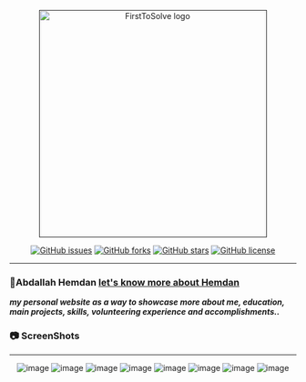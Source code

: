 <p align="center">
  <a href="" rel="noopener">
 <img width=400px  src="https://github.com/AbdallahHemdan/AbdallahHemdan.github.io/blob/master/Screenshots/71915848-4bc78600-3185-11ea-84ee-7561d1e6c44a.png" alt="FirstToSolve logo"></a>
</p>

<div align="center">

[![GitHub issues](https://img.shields.io/github/issues/AbdallahHemdan/AbdallahHemdan.github.io)](https://github.com/AbdallahHemdan/AbdallahHemdan.github.io/issues)
[![GitHub forks](https://img.shields.io/github/forks/AbdallahHemdan/AbdallahHemdan.github.io)](https://github.com/AbdallahHemdan/AbdallahHemdan.github.io/network)
[![GitHub stars](https://img.shields.io/github/stars/AbdallahHemdan/AbdallahHemdan.github.io)](https://github.com/AbdallahHemdan/AbdallahHemdan.github.io/stargazers)
[![GitHub license](https://img.shields.io/github/license/AbdallahHemdan/AbdallahHemdan.github.io)](https://github.com/AbdallahHemdan/AbdallahHemdan.github.io/blob/master/LICENSE)

</div>

---
### 🥇Abdallah Hemdan [let's know more about Hemdan](https://abdallahhemdan.github.io/)
**_my personal website as a way to showcase more about me, education, main projects, skills, volunteering experience and accomplishments.._**


### 📷 ScreenShots 
-------------------

<div align="center">
  
![image](https://user-images.githubusercontent.com/40190772/71915037-91834f00-3183-11ea-9c4a-fade0db1d04f.png)
![image](https://user-images.githubusercontent.com/40190772/71915062-9ea03e00-3183-11ea-815e-801f52c33a9c.png)
![image](https://user-images.githubusercontent.com/40190772/71915088-af50b400-3183-11ea-9f6b-54651dc5ce73.png)
![image](https://user-images.githubusercontent.com/40190772/71915111-bbd50c80-3183-11ea-8c56-864f02654bd5.png)
![image](https://user-images.githubusercontent.com/40190772/71915127-c4c5de00-3183-11ea-9496-2a13d80552b6.png)
![image](https://user-images.githubusercontent.com/40190772/71915146-d27b6380-3183-11ea-9129-d3ec5489c88e.png)
![image](https://user-images.githubusercontent.com/40190772/71915176-df985280-3183-11ea-9dd2-cd8bd637f9c2.png)
![image](https://user-images.githubusercontent.com/40190772/71915195-e7f08d80-3183-11ea-9047-55314307c1d4.png)

</div>
